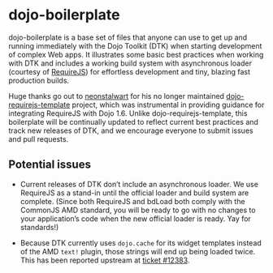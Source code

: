 dojo-boilerplate
================

dojo-boilerplate is a base set of files that anyone can use to get up and running immediately with the Dojo Toolkit
(DTK) when starting development of complex Web apps. It illustrates some basic best practices when working with DTK and
includes a working build system with asynchronous loader (courtesy of [RequireJS](http://requirejs.org)) for
effortless development and tiny, blazing fast production builds.

Huge thanks go out to [neonstalwart](https://github.com/neonstalwart) for his no longer maintained
[dojo-requirejs-template](https://github.com/neonstalwart/dojo-requirejs-template) project, which was instrumental in
providing guidance for integrating RequireJS with Dojo 1.6. Unlike dojo-requirejs-template, this boilerplate will
be continually updated to reflect current best practices and track new releases of DTK, and we encourage everyone to
submit issues and pull requests.

Potential issues
----------------

* Current releases of DTK don’t include an asynchronous loader. We use RequireJS as a stand-in until the official
loader and build system are complete. (Since both RequireJS and bdLoad both comply with the CommonJS AMD standard, you
will be ready to go with no changes to your application’s code when the new official loader is ready. Yay for
standards!)

* Because DTK currently uses `dojo.cache` for its widget templates instead of the AMD `text!` plugin, those strings
will end up being loaded twice. This has been reported upstream at [ticket #12383](http://bugs.dojotoolkit.org/ticket/12383).